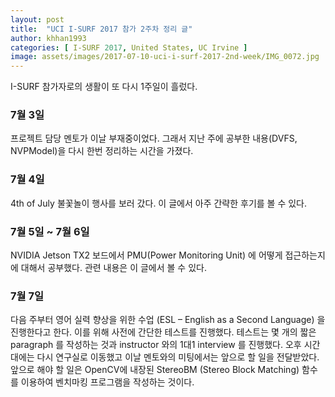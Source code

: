 ```yaml
---
layout: post
title:  "UCI I-SURF 2017 참가 2주차 정리 글"
author: khhan1993
categories: [ I-SURF 2017, United States, UC Irvine ]
image: assets/images/2017-07-10-uci-i-surf-2017-2nd-week/IMG_0072.jpg
---
```


I-SURF 참가자로의 생활이 또 다시 1주일이 흘렀다.

### 7월 3일
프로젝트 담당 멘토가 이날 부재중이었다. 그래서 지난 주에 공부한 내용(DVFS, NVPModel)을 다시 한번 정리하는 시간을 가졌다.

### 7월 4일
4th of July 불꽃놀이 행사를 보러 갔다. 이 글에서 아주 간략한 후기를 볼 수 있다.

### 7월 5일 ~ 7월 6일
NVIDIA Jetson TX2 보드에서 PMU(Power Monitoring Unit) 에 어떻게 접근하는지에 대해서 공부했다. 관련 내용은 이 글에서 볼 수 있다.

### 7월 7일
다음 주부터 영어 실력 향상을 위한 수업 (ESL – English as a Second Language) 을 진행한다고 한다. 이를 위해 사전에 간단한 테스트를 진행했다.
테스트는 몇 개의 짧은 paragraph 를 작성하는 것과 instructor 와의 1대1 interview 를 진행했다.
오후 시간대에는 다시 연구실로 이동했고 이날 멘토와의 미팅에서는 앞으로 할 일을 전달받았다.
앞으로 해야 할 일은 OpenCV에 내장된 StereoBM (Stereo Block Matching) 함수를 이용하여 벤치마킹 프로그램을 작성하는 것이다.
